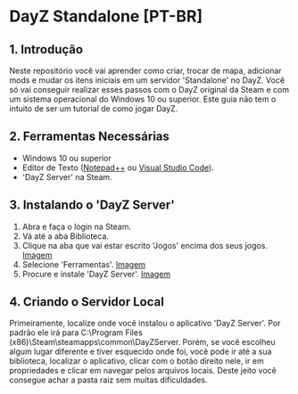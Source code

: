 # DayZ Standalone [PT-BR]

## 1. Introdução

Neste repositório você vai aprender como criar, trocar de mapa, adicionar mods e mudar os itens iniciais em um servidor 'Standalone' no DayZ. Você só vai conseguir realizar esses passos com o DayZ original da Steam e com um sistema operacional do Windows 10 ou superior. Este guia não tem o intuito de ser um tutorial de como jogar DayZ.

## 2. Ferramentas Necessárias

- Windows 10 ou superior
- Editor de Texto ([Notepad++](https://notepad-plus-plus.org/downloads/) ou [Visual Studio Code](https://code.visualstudio.com/Download)).
- 'DayZ Server' na Steam.

## 3. Instalando o 'DayZ Server'

 1. Abra e faça o login na Steam.
 2. Vá até a aba Biblioteca.
 3. Clique na aba que vai estar escrito 'Jogos' encima dos seus jogos. [Imagem](https://prnt.sc/AisqsDSwcNoy)
 4. Selecione 'Ferramentas'. [Imagem](https://prnt.sc/BnnGXbihF8ZC)
 5. Procure e instale 'DayZ Server'. [Imagem](https://prnt.sc/wRsCVFLRz33g)

## 4. Criando o Servidor Local


Primeiramente, localize onde você instalou o aplicativo 'DayZ Server'. Por padrão ele irá para C:\Program Files (x86)\Steam\steamapps\common\DayZServer. Porém, se você escolheu algum lugar diferente e tiver esquecido onde foi, você pode ir até a sua biblioteca, localizar o aplicativo, clicar com o botão direito nele, ir em propriedades e clicar em navegar pelos arquivos locais. Deste jeito você consegue achar a pasta raiz sem muitas dificuldades.
